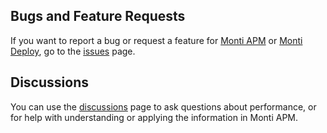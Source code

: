 ## Bugs and Feature Requests

If you want to report a bug or request a feature for [Monti APM](https://montiapm.com) or [Monti Deploy](https://montideploy.com), go to the [issues](https://github.com/monti-apm/issues/issues) page.

## Discussions

You can use the [discussions](https://github.com/monti-apm/issues/discussions) page to ask questions about performance, or for help with understanding or applying the information in Monti APM. 
